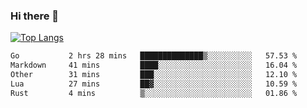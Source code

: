 ### Hi there 👋

<!--
**3Xpl0it3r/3Xpl0it3r** is a ✨ _special_ ✨ repository because its `README.md` (this file) appears on your GitHub profile.

Here are some ideas to get you started:

- 🔭 I’m currently working on ...
- 🌱 I’m currently learning ...
- 👯 I’m looking to collaborate on ...
- 🤔 I’m looking for help with ...
- 💬 Ask me about ...
- 📫 How to reach me: ...
- 😄 Pronouns: ...
- ⚡ Fun fact: ...
-->


[![Top Langs](https://github-readme-stats.vercel.app/api/top-langs/?username=3Xpl0it3r&layout=compact)](https://github.com/3Xpl0it3r/3Xpl0it3r)

<!--START_SECTION:waka-->

```txt
Go           2 hrs 28 mins   ██████████████▒░░░░░░░░░░   57.53 %
Markdown     41 mins         ████░░░░░░░░░░░░░░░░░░░░░   16.04 %
Other        31 mins         ███░░░░░░░░░░░░░░░░░░░░░░   12.10 %
Lua          27 mins         ██▓░░░░░░░░░░░░░░░░░░░░░░   10.59 %
Rust         4 mins          ▒░░░░░░░░░░░░░░░░░░░░░░░░   01.86 %
```

<!--END_SECTION:waka-->
